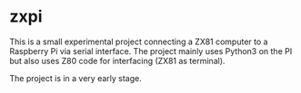 # zxpi

This is a small experimental project connecting a ZX81 computer to a Raspberry Pi via
serial interface. The project mainly uses Python3 on the PI but also uses Z80 code
for interfacing (ZX81 as terminal).  

The project is in a very early stage. 
